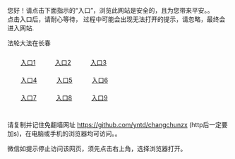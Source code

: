 您好！请点击下面指示的“入口”，浏览此网站是安全的，且为您带来平安。。 <br/>
点击入口后，请耐心等待， 过程中可能会出现无法打开的提示，请忽略，最终会进入网站. </br>

法轮大法在长春<br/>
<div style="padding:10px"><a style="margin:20px" target="_blank" href="https://d2plxw9m5frtb9.cloudfront.net/2Qpsp?hcwgmx" id="ccLink1" rel="nofollow">入口1</a> <a target="_blank" style="margin:20px" href="https://d1cqh9oeehog42.cloudfront.net/2Qpsp?dbrqepmv" id="ccLink2" rel="nofollow">入口2</a> <a style="margin:20px" target="_blank" href="https://d23y9ixeoif1d5.cloudfront.net/2Qpsp?cxzaemit" id="ccLink3" rel="nofollow">入口3</a></div>

<div style="padding:10px" ><a style="margin:20px" target="_blank" href="https://d2plxw9m5frtb9.cloudfront.net/2Qpsp?hcwgmx" id="ccLink4" rel="nofollow">入口4</a> <a style="margin:20px" href="https://d1cqh9oeehog42.cloudfront.net/2Qpsp?dbrqepmv" target="_blank" id="ccLink5" rel="nofollow">入口5</a> <a style="margin:20px" href="https://d23y9ixeoif1d5.cloudfront.net/2Qpsp?cxzaemit" target="_blank" id="ccLink6" rel="nofollow">入口6</a></div>

<div style="padding:10px"><a style="margin:20px" target="_blank" href="https://d2plxw9m5frtb9.cloudfront.net/2Qpsp?hcwgmx" id="ccLink7" rel="nofollow">入口7</a> <a style="margin:20px" href="https://d1cqh9oeehog42.cloudfront.net/2Qpsp?dbrqepmv" target="_blank" id="ccLink8" rel="nofollow">入口8</a> <a style="margin:20px" target="_blank" href="https://d23y9ixeoif1d5.cloudfront.net/2Qpsp?cxzaemit" id="ccLink9" rel="nofollow">入口9</a></div>

<br/>



请复制并记住免翻墙网址 https://github.com/yntd/changchunzx (http后一定要加s)，在电脑或手机的浏览器均可访问。。<br/>

微信如提示停止访问该网页，须先点击右上角，选择浏览器打开。
